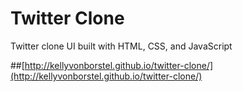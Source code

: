 Twitter Clone
==============

Twitter clone UI built with HTML, CSS, and JavaScript

##[http://kellyvonborstel.github.io/twitter-clone/](http://kellyvonborstel.github.io/twitter-clone/)
